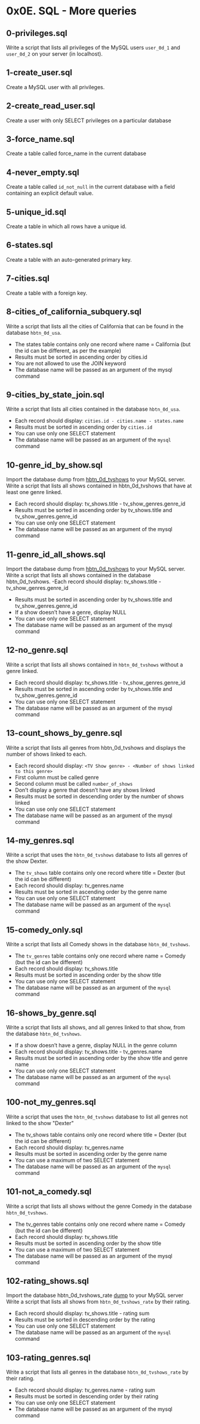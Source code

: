 # 0x0E. SQL - More queries 

## 0-privileges.sql
Write a script that lists all privileges of the MySQL users `user_0d_1` and `user_0d_2` on your server (in localhost).

## 1-create_user.sql
Create a MySQL user with all privileges.

## 2-create_read_user.sql
Create a user with only SELECT privileges on a particular database

## 3-force_name.sql
Create a table called force_name in the current database

## 4-never_empty.sql
Create a table called `id_not_null` in the current database with a field containing an explicit default value.

## 5-unique_id.sql
Create a table in which all rows have a unique id.

## 6-states.sql
Create a table with an auto-generated primary key.

## 7-cities.sql
Create a table with a foreign key.

## 8-cities_of_california_subquery.sql
Write a script that lists all the cities of California that can be found in the database `hbtn_0d_usa`.
- The states table contains only one record where name = California (but the id can be different, as per the example)
- Results must be sorted in ascending order by cities.id
- You are not allowed to use the JOIN keyword
- The database name will be passed as an argument of the mysql command

## 9-cities_by_state_join.sql
Write a script that lists all cities contained in the database `hbtn_0d_usa`.
- Each record should display: `cities.id - cities.name - states.name`
- Results must be sorted in ascending order by `cities.id`
- You can use only one SELECT statement
- The database name will be passed as an argument of the `mysql` command

## 10-genre_id_by_show.sql
Import the database dump from [hbtn_0d_tvshows](https://s3.amazonaws.com/intranet-projects-files/holbertonschool-higher-level_programming+/274/hbtn_0d_tvshows.sql) to your MySQL server.
Write a script that lists all shows contained in hbtn_0d_tvshows that have at least one genre linked.
- Each record should display: tv_shows.title - tv_show_genres.genre_id
- Results must be sorted in ascending order by tv_shows.title and tv_show_genres.genre_id
- You can use only one SELECT statement
- The database name will be passed as an argument of the mysql command

## 11-genre_id_all_shows.sql
Import the database dump from [hbtn_0d_tvshows](https://s3.amazonaws.com/intranet-projects-files/holbertonschool-higher-level_programming+/274/hbtn_0d_tvshows.sql) to your MySQL server.
Write a script that lists all shows contained in the database hbtn_0d_tvshows.
-Each record should display: tv_shows.title - tv_show_genres.genre_id
- Results must be sorted in ascending order by tv_shows.title and tv_show_genres.genre_id
- If a show doesn’t have a genre, display NULL
- You can use only one SELECT statement
- The database name will be passed as an argument of the mysql command

## 12-no_genre.sql
Write a script that lists all shows contained in `hbtn_0d_tvshows` without a genre linked.
- Each record should display: tv_shows.title - tv_show_genres.genre_id
- Results must be sorted in ascending order by tv_shows.title and tv_show_genres.genre_id
- You can use only one SELECT statement
- The database name will be passed as an argument of the mysql command

## 13-count_shows_by_genre.sql
Write a script that lists all genres from hbtn_0d_tvshows and displays the number of shows linked to each.
- Each record should display: `<TV Show genre> - <Number of shows linked to this genre>`
- First column must be called genre
- Second column must be called `number_of_shows`
- Don’t display a genre that doesn’t have any shows linked
- Results must be sorted in descending order by the number of shows linked
- You can use only one SELECT statement
- The database name will be passed as an argument of the mysql command

## 14-my_genres.sql
Write a script that uses the `hbtn_0d_tvshows` database to lists all genres of the show Dexter.
- The `tv_shows` table contains only one record where title = Dexter (but the id can be different)
- Each record should display: tv_genres.name
- Results must be sorted in ascending order by the genre name
- You can use only one SELECT statement
- The database name will be passed as an argument of the `mysql` command

## 15-comedy_only.sql
Write a script that lists all Comedy shows in the database `hbtn_0d_tvshows`.
- The `tv_genres` table contains only one record where name = Comedy (but the id can be different)
- Each record should display: tv_shows.title
- Results must be sorted in ascending order by the show title
- You can use only one SELECT statement
- The database name will be passed as an argument of the `mysql` command

## 16-shows_by_genre.sql
Write a script that lists all shows, and all genres linked to that show, from the database `hbtn_0d_tvshows`.
- If a show doesn’t have a genre, display NULL in the genre column
- Each record should display: tv_shows.title - tv_genres.name
- Results must be sorted in ascending order by the show title and genre name
- You can use only one SELECT statement
- The database name will be passed as an argument of the `mysql` command

## 100-not_my_genres.sql
Write a script that uses the `hbtn_0d_tvshows` database to list all genres not linked to the show "Dexter"
- The tv_shows table contains only one record where title = Dexter (but the id can be different)
- Each record should display: tv_genres.name
- Results must be sorted in ascending order by the genre name
- You can use a maximum of two SELECT statement
- The database name will be passed as an argument of the `mysql` command

## 101-not_a_comedy.sql
Write a script that lists all shows without the genre Comedy in the database `hbtn_0d_tvshows`.
- The tv_genres table contains only one record where name = Comedy (but the id can be different)
- Each record should display: tv_shows.title
- Results must be sorted in ascending order by the show title
- You can use a maximum of two SELECT statement
- The database name will be passed as an argument of the mysql command

## 102-rating_shows.sql
Import the database hbtn_0d_tvshows_rate [dump](https://s3.amazonaws.com/intranet-projects-files/holbertonschool-higher-level_programming+/274/hbtn_0d_tvshows_rate.sql) to your MySQL server
Write a script that lists all shows from `hbtn_0d_tvshows_rate` by their rating.
- Each record should display: tv_shows.title - rating sum
- Results must be sorted in descending order by the rating
- You can use only one SELECT statement
- The database name will be passed as an argument of the `mysql` command

## 103-rating_genres.sql
Write a script that lists all genres in the database `hbtn_0d_tvshows_rate` by their rating.
- Each record should display: tv_genres.name - rating sum
- Results must be sorted in descending order by their rating
- You can use only one SELECT statement
- The database name will be passed as an argument of the mysql command
